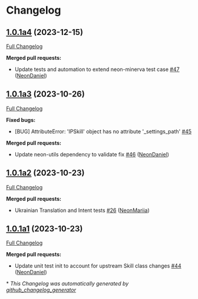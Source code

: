 # Changelog

## [1.0.1a4](https://github.com/NeonGeckoCom/skill-ip_address/tree/1.0.1a4) (2023-12-15)

[Full Changelog](https://github.com/NeonGeckoCom/skill-ip_address/compare/1.0.1a3...1.0.1a4)

**Merged pull requests:**

- Update tests and automation to extend neon-minerva test case [\#47](https://github.com/NeonGeckoCom/skill-ip_address/pull/47) ([NeonDaniel](https://github.com/NeonDaniel))

## [1.0.1a3](https://github.com/NeonGeckoCom/skill-ip_address/tree/1.0.1a3) (2023-10-26)

[Full Changelog](https://github.com/NeonGeckoCom/skill-ip_address/compare/1.0.1a2...1.0.1a3)

**Fixed bugs:**

- \[BUG\] AttributeError: 'IPSkill' object has no attribute '\_settings\_path' [\#45](https://github.com/NeonGeckoCom/skill-ip_address/issues/45)

**Merged pull requests:**

- Update neon-utils dependency to validate fix [\#46](https://github.com/NeonGeckoCom/skill-ip_address/pull/46) ([NeonDaniel](https://github.com/NeonDaniel))

## [1.0.1a2](https://github.com/NeonGeckoCom/skill-ip_address/tree/1.0.1a2) (2023-10-23)

[Full Changelog](https://github.com/NeonGeckoCom/skill-ip_address/compare/1.0.1a1...1.0.1a2)

**Merged pull requests:**

- Ukrainian Translation and Intent tests [\#26](https://github.com/NeonGeckoCom/skill-ip_address/pull/26) ([NeonMariia](https://github.com/NeonMariia))

## [1.0.1a1](https://github.com/NeonGeckoCom/skill-ip_address/tree/1.0.1a1) (2023-10-23)

[Full Changelog](https://github.com/NeonGeckoCom/skill-ip_address/compare/1.0.0...1.0.1a1)

**Merged pull requests:**

- Update unit test init to account for upstream Skill class changes [\#44](https://github.com/NeonGeckoCom/skill-ip_address/pull/44) ([NeonDaniel](https://github.com/NeonDaniel))



\* *This Changelog was automatically generated by [github_changelog_generator](https://github.com/github-changelog-generator/github-changelog-generator)*
